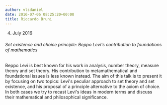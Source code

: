 ```yaml
---
author: vlsdaniel
date: 2016-07-06 08:25:20+00:00
title: Riccardo Bruni
---
```


4. July 2016


###### Set existence and choice principle: Beppo Levi's contribution to foundations of mathematics


Beppo Levi is best known for his work in analysis, number theory, measure theory and set theory. His contribution to metamathematical and foundational issues is less known instead. The aim of this talk is to present it by focusing on two topics: Levi's peculiar approach to set theory and set existence, and his proposal of a principle alternative to the axiom of choice. In both cases we try to recast Levi's ideas in modern terms and discuss their mathematical and philosophical significance.
